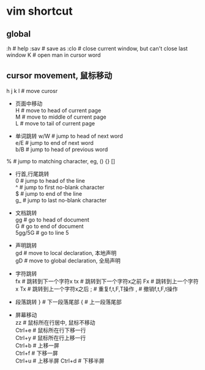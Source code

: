 # vim shortcut


## global
:h		# help
:sav		# save as
:clo		# close current window, but can't close last window
K		# open man in cursor word


## cursor movement, 鼠标移动  
h j k l		# move curosr  

- 页面中移动  
H		# move to head of current page  
M		# move to middle of current page  
L		# move to tail of current page  

- 单词跳转
w/W		# jump to head of next word  
e/E		# jump to end of next word  
b/B		# jump to head of previous word  

%		# jump to matching character, eg, () {} []  

- 行首,行尾跳转  
0		# jump to head of the line  
^		# jump to first no-blank character  
$		# jump to end of the line  
g_		# jump to last no-blank character  

- 文档跳转  
gg		# go to head of document  
G 		# go to end of document  
5gg/5G		# go to line 5

- 声明跳转  
gd		# move to local declaration, 本地声明  
gD		# move to global declaration, 全局声明  

- 字符跳转  
fx		# 跳转到下一个字符x
tx		# 跳转到下一个字符x之前
Fx		# 跳转到上一个字符x
Tx		# 跳转到上一个字符x之后
;		# 重复f,t,F,T操作
,		# 撤销f,t,F,t操作

- 段落跳转
}		# 下一段落尾部
{		# 上一段落尾部

- 屏幕移动   
zz		# 鼠标所在行居中, 鼠标不移动  
Ctrl+e		# 鼠标所在行下移一行  
Ctrl+y		# 鼠标所在行上移一行  
Ctrl+b		# 上移一屏  
Ctrl+f		# 下移一屏  
Ctrl+u		# 上移半屏
Ctrl+d		# 下移半屏  


## 
